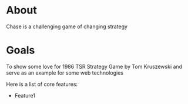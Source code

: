 # About
Chase is a challenging game of changing strategy

# Goals

To show some love for 1986 TSR Strategy Game by Tom Kruszewski and serve as an example for some web technologies

Here is a list of core features:

* Feature1